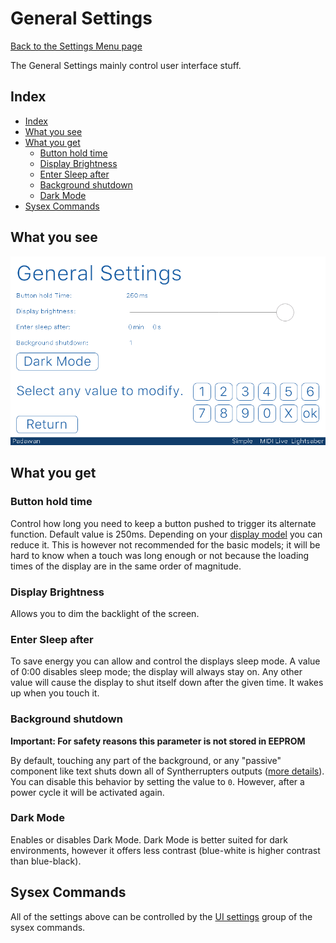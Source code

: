 # General Settings

[Back to the Settings Menu page](Settings.md#readme)

The General Settings mainly control user interface stuff.

## Index
* [Index](#index)
* [What you see](#what-you-see)
* [What you get](#what-you-get)
	* [Button hold time](#button-hold-time)
	* [Display Brightness](#display-brightness)
	* [Enter Sleep after](#enter-sleep-after)
	* [Background shutdown](#background-shutdown)
	* [Dark Mode](#dark-mode)
* [Sysex Commands](#sysex-commands)

## What you see

![General Settings](/Documentation/Pictures/UI/General.png)

## What you get

### Button hold time

Control how long you need to keep a button pushed to trigger its alternate function. Default value is 250ms. Depending on your [display model](/Documentation/Wiki/Minimum%20Viable%20Setup.md#suitable-models) you can reduce it. This is however not recommended for the basic models; it will be hard to know when a touch was long enough or not because the loading times of the display are in the same order of magnitude. 

### Display Brightness

Allows you to dim the backlight of the screen. 

### Enter Sleep after

To save energy you can allow and control the displays sleep mode. A value of 0:00 disables sleep mode; the display will always stay on. Any other value will cause the display to shut itself down after the given time. It wakes up when you touch it.

### Background shutdown

**Important: For safety reasons this parameter is not stored in EEPROM** 

By default, touching any part of the background, or any "passive" component like text shuts down all of Syntherrupters outputs ([more details](/Documentation/Wiki/Getting%20Started.md#emergency-stop)). You can disable this behavior by setting the value to `0`. However, after a power cycle it will be activated again. 

### Dark Mode

Enables or disables Dark Mode. Dark Mode is better suited for dark environments, however it offers less contrast (blue-white is higher contrast than blue-black).

## Sysex Commands

All of the settings above can be controlled by the [UI settings](Custom%20MIDI%20Commands.md#0x220-0x23f-ui-settings) group of the sysex commands. 
